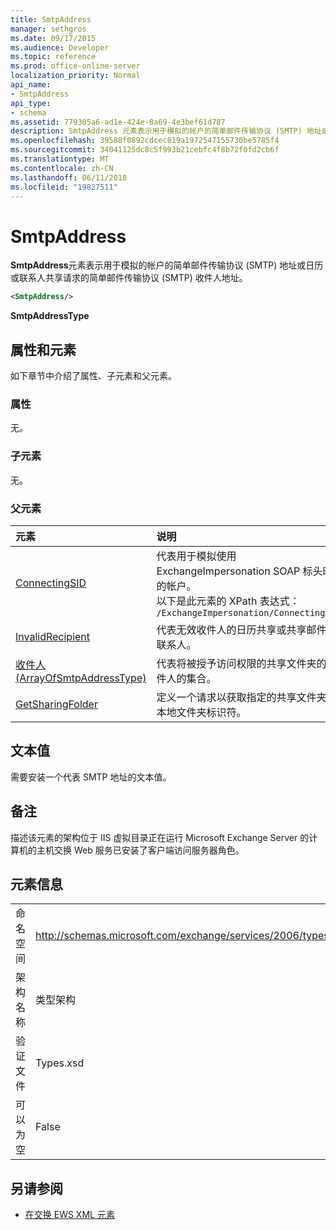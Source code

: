 ```yaml
---
title: SmtpAddress
manager: sethgros
ms.date: 09/17/2015
ms.audience: Developer
ms.topic: reference
ms.prod: office-online-server
localization_priority: Normal
api_name:
- SmtpAddress
api_type:
- schema
ms.assetid: 779305a6-ad1e-424e-8a69-4e3bef61d787
description: SmtpAddress 元素表示用于模拟的帐户的简单邮件传输协议 (SMTP) 地址或日历或联系人共享请求的简单邮件传输协议 (SMTP) 收件人地址。
ms.openlocfilehash: 39588f0892cdcec819a1972547155730be5785f4
ms.sourcegitcommit: 34041125dc8c5f993b21cebfc4f8b72f0fd2cb6f
ms.translationtype: MT
ms.contentlocale: zh-CN
ms.lasthandoff: 06/11/2018
ms.locfileid: "19827511"
---
```

# <a name="smtpaddress"></a>SmtpAddress

**SmtpAddress**元素表示用于模拟的帐户的简单邮件传输协议 (SMTP) 地址或日历或联系人共享请求的简单邮件传输协议 (SMTP) 收件人地址。 
  
```xml
<SmtpAddress/>
```

**SmtpAddressType**

## <a name="attributes-and-elements"></a>属性和元素

如下章节中介绍了属性、子元素和父元素。
  
### <a name="attributes"></a>属性

无。
  
### <a name="child-elements"></a>子元素

无。
  
### <a name="parent-elements"></a>父元素

|**元素**|**说明**|
|:-----|:-----|
|[ConnectingSID](connectingsid.md) <br/> |代表用于模拟使用 ExchangeImpersonation SOAP 标头时的帐户。  <br/> 以下是此元素的 XPath 表达式：  <br/>  `/ExchangeImpersonation/ConnectingSID` <br/> |
|[InvalidRecipient](invalidrecipient.md) <br/> |代表无效收件人的日历共享或共享邮件的联系人。  <br/> |
|[收件人 (ArrayOfSmtpAddressType)](recipients-arrayofsmtpaddresstype.md) <br/> |代表将被授予访问权限的共享文件夹的收件人的集合。  <br/> |
|[GetSharingFolder](getsharingfolder.md) <br/> |定义一个请求以获取指定的共享文件夹的本地文件夹标识符。  <br/> |
   
## <a name="text-value"></a>文本值

需要安装一个代表 SMTP 地址的文本值。
  
## <a name="remarks"></a>备注

描述该元素的架构位于 IIS 虚拟目录正在运行 Microsoft Exchange Server 的计算机的主机交换 Web 服务已安装了客户端访问服务器角色。
  
## <a name="element-information"></a>元素信息

|||
|:-----|:-----|
|命名空间  <br/> |http://schemas.microsoft.com/exchange/services/2006/types  <br/> |
|架构名称  <br/> |类型架构  <br/> |
|验证文件  <br/> |Types.xsd  <br/> |
|可以为空  <br/> |False  <br/> |
   
## <a name="see-also"></a>另请参阅

- [在交换 EWS XML 元素](ews-xml-elements-in-exchange.md)

